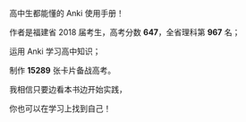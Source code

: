 高中生都能懂的 Anki 使用手册！

作者是福建省 2018 届考生，高考分数 **647**，全省理科第 **967** 名；

运用 Anki 学习高中知识；

制作 **15289** 张卡片备战高考。

我相信只要边看本书边开始实践，

你也可以在学习上找到自己！ 